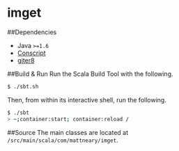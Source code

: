# imget #

##Dependencies
- Java `>=1.6`
- [Conscript](https://github.com/n8han/conscript)
- [giter8](https://github.com/n8han/giter8/)

##Build & Run
Run the Scala Build Tool with the following.

```sh
$ ./sbt.sh
```

Then, from within its interactive shell, run the following.

```sh
$ ./sbt
> ~;container:start; container:reload /
```

##Source
The main classes are located at `/src/main/scala/com/mattneary/imget`.

